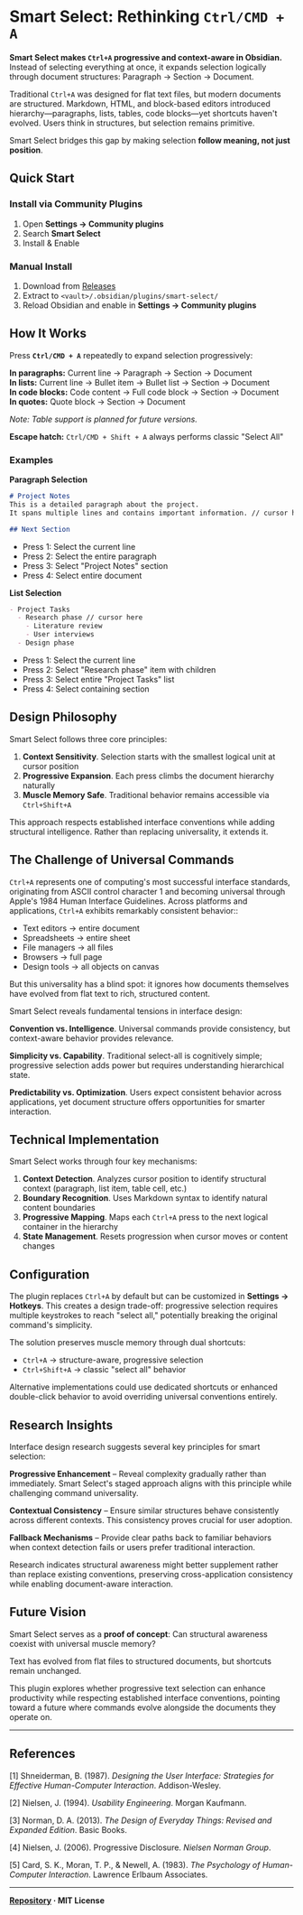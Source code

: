 # Smart Select: Rethinking `Ctrl/CMD + A`

**Smart Select makes `Ctrl+A` progressive and context-aware in Obsidian.** Instead of selecting everything at once, it expands selection logically through document structures: Paragraph → Section → Document.


Traditional `Ctrl+A` was designed for flat text files, but modern documents are structured. Markdown, HTML, and block-based editors introduced hierarchy—paragraphs, lists, tables, code blocks—yet shortcuts haven't evolved. Users think in structures, but selection remains primitive.

Smart Select bridges this gap by making selection **follow meaning, not just position**.

## Quick Start

### Install via Community Plugins
1. Open **Settings → Community plugins**  
2. Search **Smart Select**  
3. Install & Enable  

### Manual Install
1. Download from [Releases](https://github.com/jpaulpoliquit/smart-select/releases)  
2. Extract to `<vault>/.obsidian/plugins/smart-select/`  
3. Reload Obsidian and enable in **Settings → Community plugins**

## How It Works

Press **`Ctrl/CMD + A`** repeatedly to expand selection progressively:

**In paragraphs:** Current line → Paragraph → Section → Document  
**In lists:** Current line → Bullet item → Bullet list → Section → Document  
**In code blocks:** Code content → Full code block → Section → Document  
**In quotes:** Quote block → Section → Document

*Note: Table support is planned for future versions.*

**Escape hatch:** `Ctrl/CMD + Shift + A` always performs classic "Select All"

### Examples

**Paragraph Selection**
```markdown
# Project Notes
This is a detailed paragraph about the project.
It spans multiple lines and contains important information. // cursor here

## Next Section
```
- Press 1: Select the current line
- Press 2: Select the entire paragraph
- Press 3: Select "Project Notes" section  
- Press 4: Select entire document

**List Selection**
```markdown
- Project Tasks
  - Research phase // cursor here
    - Literature review
    - User interviews
  - Design phase
```
- Press 1: Select the current line
- Press 2: Select "Research phase" item with children
- Press 3: Select entire "Project Tasks" list
- Press 4: Select containing section

## Design Philosophy

Smart Select follows three core principles:

1. **Context Sensitivity**. Selection starts with the smallest logical unit at cursor position
2. **Progressive Expansion**. Each press climbs the document hierarchy naturally  
3. **Muscle Memory Safe**. Traditional behavior remains accessible via `Ctrl+Shift+A`

This approach respects established interface conventions while adding structural intelligence. Rather than replacing universality, it extends it.

## The Challenge of Universal Commands

`Ctrl+A` represents one of computing's most successful interface standards, originating from ASCII control character 1 and becoming universal through Apple's 1984 Human Interface Guidelines. Across platforms and applications, `Ctrl+A` exhibits remarkably consistent behavior::

- Text editors → entire document
- Spreadsheets → entire sheet  
- File managers → all files
- Browsers → full page
- Design tools → all objects on canvas

But this universality has a blind spot: it ignores how documents themselves have evolved from flat text to rich, structured content.

Smart Select reveals fundamental tensions in interface design:

**Convention vs. Intelligence**. Universal commands provide consistency, but context-aware behavior provides relevance.

**Simplicity vs. Capability**. Traditional select-all is cognitively simple; progressive selection adds power but requires understanding hierarchical state.

**Predictability vs. Optimization**. Users expect consistent behavior across applications, yet document structure offers opportunities for smarter interaction.

## Technical Implementation

Smart Select works through four key mechanisms:

1. **Context Detection**. Analyzes cursor position to identify structural context (paragraph, list item, table cell, etc.)
2. **Boundary Recognition**. Uses Markdown syntax to identify natural content boundaries
3. **Progressive Mapping**. Maps each `Ctrl+A` press to the next logical container in the hierarchy
4. **State Management**. Resets progression when cursor moves or content changes

## Configuration

The plugin replaces `Ctrl+A` by default but can be customized in **Settings → Hotkeys**. This creates a design trade-off: progressive selection requires multiple keystrokes to reach "select all," potentially breaking the original command's simplicity.

The solution preserves muscle memory through dual shortcuts:
- `Ctrl+A` → structure-aware, progressive selection
- `Ctrl+Shift+A` → classic "select all" behavior

Alternative implementations could use dedicated shortcuts or enhanced double-click behavior to avoid overriding universal conventions entirely.

## Research Insights

Interface design research suggests several key principles for smart selection:

**Progressive Enhancement** – Reveal complexity gradually rather than immediately. Smart Select's staged approach aligns with this principle while challenging command universality.

**Contextual Consistency** – Ensure similar structures behave consistently across different contexts. This consistency proves crucial for user adoption.

**Fallback Mechanisms** – Provide clear paths back to familiar behaviors when context detection fails or users prefer traditional interaction.

Research indicates structural awareness might better supplement rather than replace existing conventions, preserving cross-application consistency while enabling document-aware interaction.

## Future Vision

Smart Select serves as a **proof of concept**: Can structural awareness coexist with universal muscle memory?

Text has evolved from flat files to structured documents, but shortcuts remain unchanged.

This plugin explores whether progressive text selection can enhance productivity while respecting established interface conventions, pointing toward a future where commands evolve alongside the documents they operate on.

---

## References

[1] Shneiderman, B. (1987). *Designing the User Interface: Strategies for Effective Human-Computer Interaction*. Addison-Wesley.

[2] Nielsen, J. (1994). *Usability Engineering*. Morgan Kaufmann.

[3] Norman, D. A. (2013). *The Design of Everyday Things: Revised and Expanded Edition*. Basic Books.

[4] Nielsen, J. (2006). Progressive Disclosure. *Nielsen Norman Group*.

[5] Card, S. K., Moran, T. P., & Newell, A. (1983). *The Psychology of Human-Computer Interaction*. Lawrence Erlbaum Associates.

---

**[Repository](https://github.com/jpaulpoliquit/smart-select) · MIT License**
